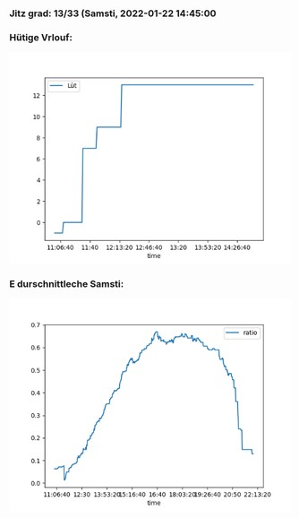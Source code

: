### Jitz grad: 13/33 (Samsti, 2022-01-22 14:45:00

### Hütige Vrlouf:
![Graph](Today.png)

### E durschnittleche Samsti:
![Graph](Samsti.png)